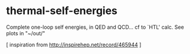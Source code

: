 # thermal-self-energies

Complete one-loop self energies, in QED and QCD... cf to `HTL' calc. See plots in "~/out/"

[ inspiration from http://inspirehep.net/record/465944 ]
